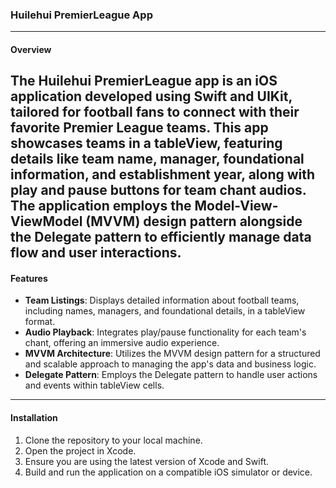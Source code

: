 ### Huilehui PremierLeague App
---
#### Overview
The Huilehui PremierLeague app is an iOS application developed using Swift and UIKit, tailored for football fans to connect with their favorite Premier League teams. This app showcases teams in a tableView, featuring details like team name, manager, foundational information, and establishment year, along with play and pause buttons for team chant audios. The application employs the Model-View-ViewModel (MVVM) design pattern alongside the Delegate pattern to efficiently manage data flow and user interactions.
---
#### Features
- **Team Listings**: Displays detailed information about football teams, including names, managers, and foundational details, in a tableView format.
- **Audio Playback**: Integrates play/pause functionality for each team's chant, offering an immersive audio experience.
- **MVVM Architecture**: Utilizes the MVVM design pattern for a structured and scalable approach to managing the app's data and business logic.
- **Delegate Pattern**: Employs the Delegate pattern to handle user actions and events within tableView cells.
---
#### Installation
1. Clone the repository to your local machine.
2. Open the project in Xcode.
3. Ensure you are using the latest version of Xcode and Swift.
4. Build and run the application on a compatible iOS simulator or device.
